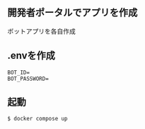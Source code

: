 ## 開発者ポータルでアプリを作成

ボットアプリを各自作成

## .envを作成

```
BOT_ID=
BOT_PASSWORD=
```

## 起動

```
$ docker compose up
```
